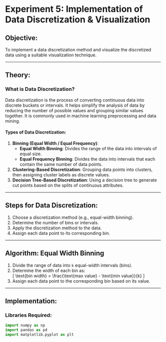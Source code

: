 # Experiment 5: Implementation of Data Discretization & Visualization

## Objective:
To implement a data discretization method and visualize the discretized data using a suitable visualization technique.

---

## Theory:

### What is Data Discretization?
Data discretization is the process of converting continuous data into discrete buckets or intervals. It helps simplify the analysis of data by reducing the number of possible values and grouping similar values together. It is commonly used in machine learning preprocessing and data mining.

#### Types of Data Discretization:
1. **Binning (Equal Width / Equal Frequency)**: 
   - **Equal Width Binning**: Divides the range of the data into intervals of equal size.
   - **Equal Frequency Binning**: Divides the data into intervals that each contain the same number of data points.
2. **Clustering-Based Discretization**: Grouping data points into clusters, then assigning cluster labels as discrete values.
3. **Decision Tree-Based Discretization**: Using a decision tree to generate cut points based on the splits of continuous attributes.

---

## Steps for Data Discretization:
1. Choose a discretization method (e.g., equal-width binning).
2. Determine the number of bins or intervals.
3. Apply the discretization method to the data.
4. Assign each data point to its corresponding bin.

---

## Algorithm: Equal Width Binning

1. Divide the range of data into `k` equal-width intervals (bins).
2. Determine the width of each bin as:  
   \[
   \text{bin width} = \frac{\text{max value} - \text{min value}}{k}
   \]
3. Assign each data point to the corresponding bin based on its value.

---

## Implementation:

### Libraries Required:
```python
import numpy as np
import pandas as pd
import matplotlib.pyplot as plt
